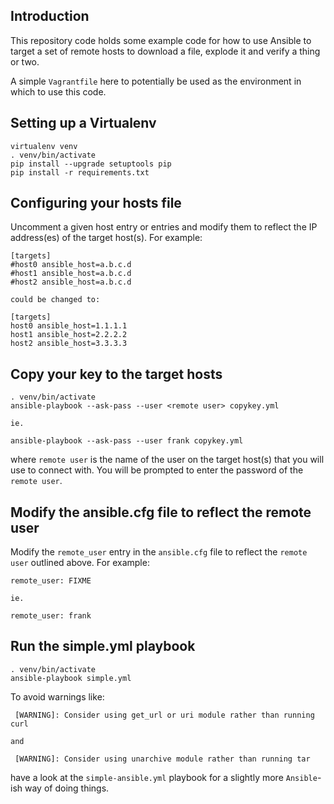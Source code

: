 ## Introduction
This repository code holds some example code for how to use Ansible to target a set of remote hosts to download a file, explode it and verify a thing or two. 

A simple `Vagrantfile` here to potentially be used as the environment in which to use this code.

## Setting up a Virtualenv
```
virtualenv venv
. venv/bin/activate
pip install --upgrade setuptools pip
pip install -r requirements.txt
```

## Configuring your hosts file
Uncomment a given host entry or entries and modify them to reflect the IP address(es) of the target host(s). For example:
```
[targets]
#host0 ansible_host=a.b.c.d
#host1 ansible_host=a.b.c.d
#host2 ansible_host=a.b.c.d

could be changed to:

[targets]
host0 ansible_host=1.1.1.1
host1 ansible_host=2.2.2.2
host2 ansible_host=3.3.3.3
```

## Copy your key to the target hosts
```
. venv/bin/activate
ansible-playbook --ask-pass --user <remote user> copykey.yml

ie.

ansible-playbook --ask-pass --user frank copykey.yml
```
where `remote user` is the name of the user on the target host(s) that you will use to connect with. You will be prompted to enter the password of the `remote user`.

## Modify the ansible.cfg file to reflect the remote user
Modify the `remote_user` entry in the `ansible.cfg` file to reflect the `remote user` outlined above. For example:
```
remote_user: FIXME

ie.

remote_user: frank
```

## Run the simple.yml playbook
```
. venv/bin/activate
ansible-playbook simple.yml
```
To avoid warnings like:
```
 [WARNING]: Consider using get_url or uri module rather than running curl

and

 [WARNING]: Consider using unarchive module rather than running tar
```
have a look at the `simple-ansible.yml` playbook for a slightly more `Ansible`-ish way of doing things.

